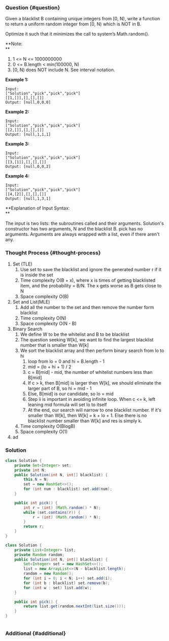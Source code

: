 ### Question {#question}

Given a blacklist B containing unique integers from \[0, N\), write a function to return a uniform random integer from \[0, N\) which is NOT in B.

Optimize it such that it minimizes the call to system’s Math.random\(\).

**Note:        
**

1. 1 &lt;= N &lt;= 1000000000
2. 0 &lt;= B.length &lt; min\(100000, N\)
3. \[0, N\) does NOT include N. See interval notation.

**Example 1:**

```
Input: 
["Solution","pick","pick","pick"]
[[1,[]],[],[],[]]
Output: [null,0,0,0]
```

**Example 2:**

```
Input: 
["Solution","pick","pick","pick"]
[[2,[]],[],[],[]]
Output: [null,1,1,1]
```

**Example 3:**

```
Input: 
["Solution","pick","pick","pick"]
[[3,[1]],[],[],[]]
Output: [null,0,0,2]
```

**Example 4:**

```
Input: 
["Solution","pick","pick","pick"]
[[4,[2]],[],[],[]]
Output: [null,1,3,1]
```

**Explanation of Input Syntax:        
**

The input is two lists: the subroutines called and their arguments. Solution's constructor has two arguments, N and the blacklist B. pick has no arguments. Arguments are always wrapped with a list, even if there aren't any.

### Thought Process {#thought-process}

1. Set \(TLE\)
   1. Use set to save the blacklist and ignore the generated number r if it is inside the set
   2. Time complexity O\(B + x\), where x is times of getting blacklisted item, and the probability = B/N. The x gets worse as B gets close to N
   3. Space complexity O\(B\)
2. Set and List\(MLE\)
   1. Add all the number to the set and then remove the number form blacklist
   2. Time complexity O\(N\)
   3. Space complexity O\(N - B\)
3. Binary Search
   1. We define W to be the whitelist and B to be blacklist
   2. The question seeking W\[k\], we want to find the largest blacklist number that is smaller than W\[k\]
   3. We sort the blacklist array and then perform binary search from lo to hi
      1. loop from lo = 0 and hi = B.length - 1
      2. mid = \(lo + hi + 1\) / 2
      3. c = B\[mid\] - mid, the number of whitelist numbers less than B\[mid\]
      4. If c &gt; k, then B\[mid\] is larger then W\[k\], we should eliminate the larger part of B, so hi = mid - 1
      5. Else, B\[mid\] is our candidate, so lo = mid
      6. Step ii is important in avoiding infinite loop. When c &lt;= k, left leaning mid formula will set lo to itself
      7. At the end, our search will narrow to one blacklist number. If it's smaller than W\[k\], then W\[k\] = k + lo + 1. Else there is no blacklist number smaller than W\[k\] and res is simply k.
   4. Time complexity O\(BlogB\)
   5. Space complexity O\(1\)
4. ad

### Solution

```java
class Solution {
    private Set<Integer> set;
    private int N;
    public Solution(int N, int[] blacklist) {
        this.N = N;
        set = new HashSet<>();
        for (int num : blacklist) set.add(num);
    }

    public int pick() {
        int r = (int) (Math.random() * N);
        while (set.contains(r)) {
            r = (int) (Math.random() * N); 
        }
        return r;
    }
}
```

```java
class Solution {
    private List<Integer> list;
    private Random random;
    public Solution(int N, int[] blacklist) {
        Set<Integer> set = new HashSet<>();
        list = new ArrayList<>(N - blacklist.length);
        random = new Random();
        for (int i = 0; i < N; i++) set.add(i);
        for (int b : blacklist) set.remove(b);
        for (int w : set) list.add(w);
    }

    public int pick() {
        return list.get(random.nextInt(list.size()));
    }
}
```

```java

```

### Additional {#additional}




